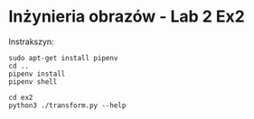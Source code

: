 # Inżynieria obrazów - Lab 2 Ex2
Instrakszyn:
```
sudo apt-get install pipenv
cd ..
pipenv install 
pipenv shell

cd ex2
python3 ./transform.py --help
```